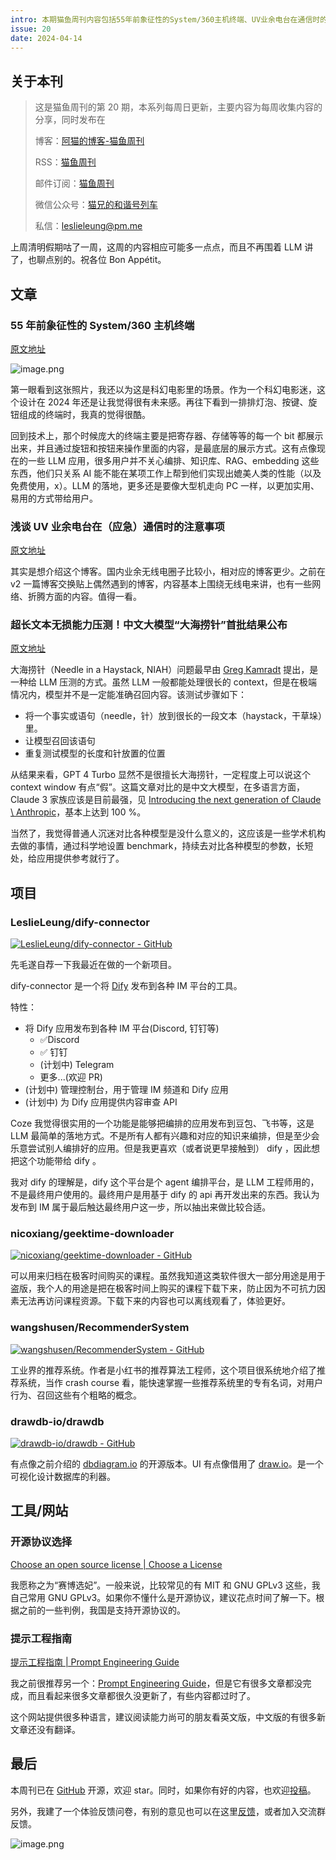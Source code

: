 ```yaml
---
intro: 本期猫鱼周刊内容包括55年前象征性的System/360主机终端、UV业余电台在通信时的注意事项以及大海捞针问题中文大模型首批结果公布。此外，介绍了最近的项目和一些工具/网站。
issue: 20
date: 2024-04-14
---
```


## 关于本刊

> 这是猫鱼周刊的第 20 期，本系列每周日更新，主要内容为每周收集内容的分享，同时发布在
>
> 博客：[阿猫的博客-猫鱼周刊](https://ameow.xyz/categories/weekly)
>
> RSS：[猫鱼周刊](https://ameow.xyz/feed/categories/weekly.xml)
>
> 邮件订阅：[猫鱼周刊](https://quaily.com/ameow)
>
> 微信公众号：[猫兄的和谐号列车](http://img.ameow.xyz/202401141448662.png)
>
> 私信：[leslieleung@pm.me](mailto:leslieleung@pm.me)

上周清明假期咕了一周，这周的内容相应可能多一点点，而且不再围着 LLM 讲了，也聊点别的。祝各位 Bon Appétit。

## 文章

### 55 年前象征性的 System/360 主机终端

[原文地址](https://www.righto.com/2019/04/iconic-consoles-of-ibm-system360.html)

![image.png](https://img.ameow.xyz/202404141930422.png)

第一眼看到这张照片，我还以为这是科幻电影里的场景。作为一个科幻电影迷，这个设计在 2024 年还是让我觉得很有未来感。再往下看到一排排灯泡、按键、旋钮组成的终端时，我真的觉得很酷。

回到技术上，那个时候庞大的终端主要是把寄存器、存储等等的每一个 bit 都展示出来，并且通过旋钮和按钮来操作里面的内容，是最底层的展示方式。这有点像现在的一些 LLM 应用，很多用户并不关心编排、知识库、RAG、embedding 这些东西，他们只关系 AI 能不能在某项工作上帮到他们实现出媲美人类的性能（以及免费使用，x）。LLM 的落地，更多还是要像大型机走向 PC 一样，以更加实用、易用的方式带给用户。

### 浅谈 UV 业余电台在（应急）通信时的注意事项

[原文地址](https://blog.mfwt.top/index.php/archives/222/)

其实是想介绍这个博客。国内业余无线电圈子比较小，相对应的博客更少。之前在 v2 一篇博客交换贴上偶然遇到的博客，内容基本上围绕无线电来讲，也有一些网络、折腾方面的内容。值得一看。

### 超长文本无损能力压测！中文大模型“大海捞针”首批结果公布

[原文地址](https://mp.weixin.qq.com/s/QgoRf2LB-7vc3vTFOHJkpw)

大海捞针（Needle in a Haystack, NIAH）问题最早由 [Greg Kamradt](https://github.com/gkamradt/LLMTest_NeedleInAHaystack) 提出，是一种给 LLM 压测的方式。虽然 LLM 一般都能处理很长的 context，但是在极端情况内，模型并不是一定能准确召回内容。该测试步骤如下：

- 将一个事实或语句（needle，针）放到很长的一段文本（haystack，干草垛）里。
- 让模型召回该语句
- 重复测试模型的长度和针放置的位置

从结果来看，GPT 4 Turbo 显然不是很擅长大海捞针，一定程度上可以说这个 context window 有点“假”。这篇文章对比的是中文大模型，在多语言方面，Claude 3 家族应该是目前最强，见 [Introducing the next generation of Claude \\ Anthropic](https://www.anthropic.com/news/claude-3-family)，基本上达到 100 %。

当然了，我觉得普通人沉迷对比各种模型是没什么意义的，这应该是一些学术机构去做的事情，通过科学地设置 benchmark，持续去对比各种模型的参数，长短处，给应用提供参考就行了。

## 项目

### LeslieLeung/dify-connector

[![LeslieLeung/dify-connector - GitHub](https://gh-card.dev/repos/LeslieLeung/dify-connector.svg?fullname=)](https://github.com/LeslieLeung/dify-connector)

先毛遂自荐一下我最近在做的一个新项目。

dify-connector 是一个将 [Dify](https://github.com/langgenius/dify) 发布到各种 IM 平台的工具。

特性：

- 将 Dify 应用发布到各种 IM 平台(Discord, 钉钉等)
  - ✅Discord
  - ✅ 钉钉
  - (计划中) Telegram
  - 更多...(欢迎 PR)
- (计划中) 管理控制台，用于管理 IM 频道和 Dify 应用
- (计划中) 为 Dify 应用提供内容审查 API

Coze 我觉得很实用的一个功能是能够把编排的应用发布到豆包、飞书等，这是 LLM 最简单的落地方式。不是所有人都有兴趣和对应的知识来编排，但是至少会乐意尝试别人编排好的应用。但是我更喜欢（或者说更早接触到） dify ，因此想把这个功能带给 dify 。

我对 dify 的理解是，dify 这个平台是个 agent 编排平台，是 LLM 工程师用的，不是最终用户使用的。最终用户是用基于 dify 的 api 再开发出来的东西。我认为发布到 IM 属于最后触达最终用户这一步，所以抽出来做比较合适。

### nicoxiang/geektime-downloader

[![nicoxiang/geektime-downloader - GitHub](https://gh-card.dev/repos/nicoxiang/geektime-downloader.svg?fullname=)](https://github.com/nicoxiang/geektime-downloader)

可以用来归档在极客时间购买的课程。虽然我知道这类软件很大一部分用途是用于盗版，我个人的用途是把在极客时间上购买的课程下载下来，防止因为不可抗力因素无法再访问课程资源。下载下来的内容也可以离线观看了，体验更好。

### wangshusen/RecommenderSystem

[![wangshusen/RecommenderSystem - GitHub](https://gh-card.dev/repos/wangshusen/RecommenderSystem.svg?fullname=)](https://github.com/wangshusen/RecommenderSystem)

工业界的推荐系统。作者是小红书的推荐算法工程师，这个项目很系统地介绍了推荐系统，当作 crash course 看，能快速掌握一些推荐系统里的专有名词，对用户行为、召回这些有个粗略的概念。

### drawdb-io/drawdb

[![drawdb-io/drawdb - GitHub](https://gh-card.dev/repos/drawdb-io/drawdb.svg?fullname=)](https://github.com/drawdb-io/drawdb)

有点像之前介绍的 [dbdiagram.io](https://dbdiagram.io/home) 的开源版本。UI 有点像借用了 [draw.io](https://draw.io/)。是一个可视化设计数据库的利器。

## 工具/网站

### 开源协议选择

[Choose an open source license | Choose a License](https://choosealicense.com/)

我愿称之为“赛博选妃”。一般来说，比较常见的有 MIT 和 GNU GPLv3 这些，我自己常用 GNU GPLv3。如果你不懂什么是开源协议，建议花点时间了解一下。根据之前的一些判例，我国是支持开源协议的。

### 提示工程指南

[提示工程指南 | Prompt Engineering Guide](https://www.promptingguide.ai/zh)

我之前很推荐另一个：[Prompt Engineering Guide](https://learnprompting.org/docs/intro)，但是它有很多文章都没完成，而且看起来很多文章都很久没更新了，有些内容都过时了。

这个网站提供很多种语言，建议阅读能力尚可的朋友看英文版，中文版的有很多新文章还没有翻译。

## 最后

本周刊已在 [GitHub](https://github.com/LeslieLeung/cat-fish-weekly) 开源，欢迎 star。同时，如果你有好的内容，也欢迎[投稿](https://github.com/LeslieLeung/cat-fish-weekly/issues/new?assignees=LeslieLeung&labels=&projects=&template=recommendations.md)。

另外，我建了一个体验反馈问卷，有别的意见也可以在这里[反馈](https://wj.qq.com/s2/14419451/42b1/)，或者加入交流群反馈。

![image.png](https://img.ameow.xyz/202404142018514.png)
